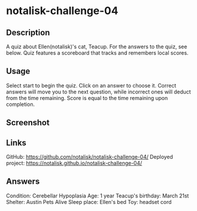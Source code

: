 # notalisk-challenge-04

## Description

A quiz about Ellen(notalisk)'s cat, Teacup. For the answers to the quiz, see below. Quiz features a scoreboard that tracks and remembers local scores.

## Usage

Select start to begin the quiz. Click on an answer to choose it. Correct answers will move you to the next question, while incorrect ones will deduct from the time remaining. Score is equal to the time remaining upon completion.

## Screenshot



## Links

GitHub: https://github.com/notalisk/notalisk-challenge-04/
Deployed project: https://notalisk.github.io/notalisk-challenge-04/

## Answers

Condition: Cerebellar Hypoplasia
Age: 1 year
Teacup's birthday: March 21st
Shelter: Austin Pets Alive
Sleep place: Ellen's bed
Toy: headset cord
